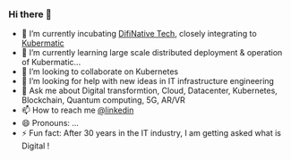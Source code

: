 ### Hi there 👋

- 🔭 I’m currently incubating [DifiNative Tech](http://www.difinative.com), closely integrating to [Kubermatic](http://www.kubermatic.com)
- 🌱 I’m currently learning large scale distributed deployment & operation of Kubermatic...
- 👯 I’m looking to collaborate on Kubernetes
- 🤔 I’m looking for help with new ideas in IT infrastructure engineering
- 💬 Ask me about Digital transformtion,  Cloud, Datacenter, Kubernetes, Blockchain, Quantum computing, 5G, AR/VR
- 📫 How to reach me [@linkedin](https://www.linkedin.com/in/saji-thoppil-4737641a/)
- 😄 Pronouns: ...
- ⚡ Fun fact: After 30 years in the IT industry, I am getting asked what is Digital !

